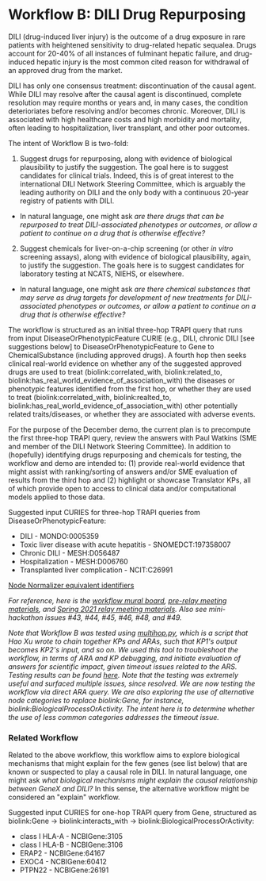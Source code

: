 # Workflow B: DILI Drug Repurposing

DILI (drug-induced liver injury) is the outcome of a drug exposure in rare patients with heightened sensitivity to drug-related hepatic sequalea. Drugs account for 20-40% of all instances of fulminant hepatic failure, and drug-induced hepatic injury is the most common cited reason for withdrawal of an approved drug from the market.

DILI has only one consensus treatment: discontinuation of the causal agent. While DILI may resolve after the causal agent is discontinued, complete resolution may require months or years and, in many cases, the condition deterioriates before resolving and/or becomes chronic. Moreover, DILI is associated with high healthcare costs and high morbidity and mortality, often leading to hospitalization, liver transplant, and other poor outcomes.

The intent of Workflow B is two-fold: 

1. Suggest drugs for repurposing, along with evidence of biological plausibility to justify the suggestion. The goal here is to suggest candidates for clinical trials. Indeed, this is of great interest to the international DILI Network Steering Committee, which is arguably the leading authority on DILI and the only body with a continuous 20-year registry of patients with DILI.

* In natural language, one might ask *are there drugs that can be repurposed to treat DILI-associated phenotypes or outcomes, or allow a patient to continue on a drug that is otherwise effective?*

2. Suggest chemicals for liver-on-a-chip screening (or other *in vitro* screening assays), along with evidence of biological plausibility, again, to justify the suggestion. The goals here is to suggest candidates for laboratory testing at NCATS, NIEHS, or elsewhere.

* In natural language, one might ask *are there chemical substances that may serve as drug targets for development of new treatments for DILI-associated phenotypes or outcomes, or allow a patient to continue on a drug that is otherwise effective?*

The workflow is structured as an initial three-hop TRAPI query that runs from input DiseaseOrPhenotypicFeature CURIE (e.g., DILI, chronic DILI [see suggestions below] to DiseaseOrPhenotypicFeature to Gene to ChemicalSubstance (including approved drugs). A fourth hop then seeks clinical real-world evidence on whether any of the suggested approved drugs are used to treat (biolink:correlated_with, biolink:related_to, biolink:has_real_world_evidence_of_association_with) the diseases or phenotypic features identified from the first hop, or whether they are used to treat (biolink:correlated_with, biolink:realted_to, biolink:has_real_world_evidence_of_association_with) other potentially related traits/diseases, or whether they are associated with adverse events. 

For the purpose of the December demo, the current plan is to precompute the first three-hop TRAPI query, review the answers with Paul Watkins (SME and member of the DILI Network Steering Committee). In addition to (hopefully) identifying drugs repurposing and chemicals for testing, the workflow and demo are intended to: (1) provide real-world evidence that might assist with ranking/sorting of answers and/or SME evaluation of results from the third hop and (2) highlight or showcase Translator KPs, all of which provide open to access to clinical data and/or computational models applied to those data. 

Suggested input CURIES for three-hop TRAPI queries from DiseaseOrPhenotypicFeature:

* DILI - MONDO:0005359
* Toxic liver disease with acute hepatitis - SNOMEDCT:197358007
* Chronic DILI - MESH:D056487
* Hospitalization - MESH:D006760
* Transplanted liver complication - NCIT:C26991

[Node Normalizer equivalent identifiers](https://drive.google.com/file/d/1rtvBM7J3AQpYFbLZquG3UUC1Ck5h_lA1/view?usp=sharing)

*For reference, here is the [workflow mural board](https://app.mural.co/t/ncats3030/m/ncats3030/1620608471364/d9d6ca5aefb8c7af4f756312d2500f0a3f465008), [pre-relay meeting materials](https://drive.google.com/drive/folders/1sCA6iouNHOh9I4ivXrR6DCct6fGgXbXp?usp=sharing), and [Spring 2021 relay meeting materials](https://github.com/ranking-agent/robogallery/tree/master/relay_spring_2021/DILI). Also see mini-hackathon issues #43, #44, #45, #46, #48, and #49.*

*Note that Workflow B was tested using [multihop.py](https://github.com/NCATS-Tangerine/icees-api-config/tree/master/cli), which is a script that Hao Xu wrote to chain together KPs and ARAs, such that KP1's output becomes KP2's input, and so on. We used this tool to troubleshoot the workflow, in terms of ARA and KP debugging, and initiate evaluation of answers for scientific impact, given timeout issues related to the ARS. Testing results can be found [here](https://drive.google.com/drive/folders/1sCA6iouNHOh9I4ivXrR6DCct6fGgXbXp?usp=sharing). Note that the testing was extremely useful and surfaced multiple issues, since resolved. We are now testing the workflow via direct ARA query. We are also exploring the use of alternative node categories to replace biolink:Gene, for instance, biolink:BiologicalProcessOrActivity. The intent here is to determine whether the use of less common categories addresses the timeout issue.*

### Related Workflow

Related to the above workflow, this workflow aims to explore biological mechanisms that might explain for the few genes (see list below) that are known or suspected to play a causal role in DILI. In natural language, one might ask *what biological mechanisms might explain the causal relationship between GeneX and DILI?* In this sense, the alternative workflow might be considered an "explain" workflow.

Suggested input CURIES for one-hop TRAPI query from Gene, structured as biolink:Gene -> biolink:interacts_with -> biolink:BiologicalProcessOrActivity:

* class I HLA-A - NCBIGene:3105
* class I HLA-B - NCBIGene:3106
* ERAP2 - NCBIGene:64167
* EXOC4 - NCBIGene:60412
* PTPN22 - NCBIGene:26191
